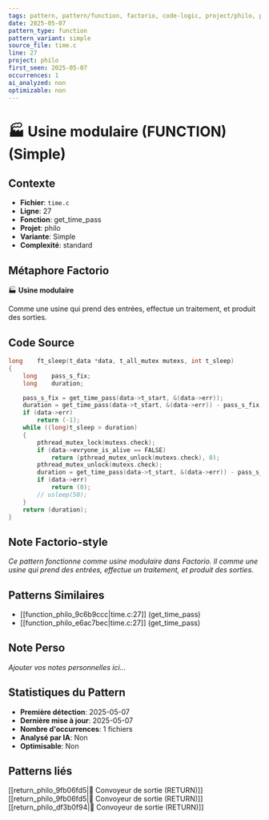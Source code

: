 ```yaml
---
tags: pattern, pattern/function, factorio, code-logic, project/philo, pattern/variant/simple
date: 2025-05-07
pattern_type: function
pattern_variant: simple
source_file: time.c
line: 27
project: philo
first_seen: 2025-05-07
occurrences: 1
ai_analyzed: non
optimizable: non
---
```


# 🏭 Usine modulaire (FUNCTION) (Simple)

## Contexte
- **Fichier**: `time.c`
- **Ligne**: 27
- **Fonction**: get_time_pass
- **Projet**: philo
- **Variante**: Simple
- **Complexité**: standard

## Métaphore Factorio
🏭 **Usine modulaire**

Comme une usine qui prend des entrées, effectue un traitement, et produit des sorties.

## Code Source
```c
long	ft_sleep(t_data *data, t_all_mutex mutexs, int t_sleep)
{
	long	pass_s_fix;
	long	duration;

	pass_s_fix = get_time_pass(data->t_start, &(data->err));
	duration = get_time_pass(data->t_start, &(data->err)) - pass_s_fix;
	if (data->err)
		return (-1);
	while ((long)t_sleep > duration)
	{
		pthread_mutex_lock(mutexs.check);
		if (data->evryone_is_alive == FALSE)
			return (pthread_mutex_unlock(mutexs.check), 0);
		pthread_mutex_unlock(mutexs.check);
		duration = get_time_pass(data->t_start, &(data->err)) - pass_s_fix;
		if (data->err)
			return (0);
		// usleep(50);
	}
	return (duration);
}
```

## Note Factorio-style
*Ce pattern fonctionne comme usine modulaire dans Factorio. Il comme une usine qui prend des entrées, effectue un traitement, et produit des sorties.*

## Patterns Similaires
- [[function_philo_9c6b9ccc|time.c:27]] (get_time_pass)
- [[function_philo_e6ac7bec|time.c:27]] (get_time_pass)

## Note Perso
*Ajouter vos notes personnelles ici...*

## Statistiques du Pattern
- **Première détection**: 2025-05-07
- **Dernière mise à jour**: 2025-05-07
- **Nombre d'occurrences**: 1 fichiers
- **Analysé par IA**: Non
- **Optimisable**: Non

## Patterns liés
[[return_philo_9fb06fd5|🚚 Convoyeur de sortie (RETURN)]]
[[return_philo_9fb06fd5|🚚 Convoyeur de sortie (RETURN)]]
[[return_philo_df3b0f94|🚚 Convoyeur de sortie (RETURN)]]
